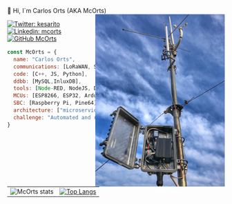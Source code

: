 👋 Hi, I´m Carlos Orts (AKA McOrts)
<img src="https://github.com/McOrts/LoRa_gateway/blob/master/RAK831/McOrts_TTN_gateway_RAK831_p2.jpg" width="300" align="right" />

[![Twitter: kesarito](https://img.shields.io/twitter/follow/mcorts?style=social)](https://twitter.com/mcorts)
[![Linkedin: mcorts](https://img.shields.io/badge/-mcorts-blue?style=flat-square&logo=Linkedin&logoColor=white&link=https://www.linkedin.com/in/mcorts/)](https://www.linkedin.com/in/mcorts/)
[![GitHub McOrts](https://img.shields.io/github/followers/mcorts?label=follow&style=social)](https://github.com/McOrts)

```javascript
const McOrts = {
  name: "Carlos Orts",
  communications: [LoRaWAN, SigFox, NBIot, SATCOM, MQTT],
  code: [C++, JS, Python],
  ddbb: [MySQL,InluxDB],
  tools: [Node-RED, NodeJS, Docker, Grafana],
  MCUs: [ESP8266, ESP32, Arduino UNO/Nano, BBC Microbit, Heltec, TTGO],
  SBC: [Raspberry Pi, Pine64],
  architecture: ["microservices", "DRY", "programming motherfu***r"],
  challenge: "Automated and robotic satellite ground station"
}
```

| | |
|----------|:-------------:|
| ![McOrts stats](https://github-readme-stats.vercel.app/api?username=mcorts&theme=material-palenight&count_private=true&show_icons=true) |  [![Top Langs](https://github-readme-stats.vercel.app/api/top-langs/?username=mcorts&layout=compact&theme=material-palenight)](https://github.com/mcorts) |

